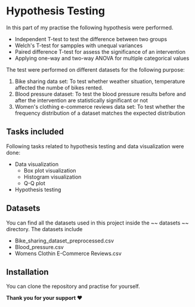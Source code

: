 # Hypothesis Testing
In this part of my practise the following hypothesis were performed.
* Independent T-test to test the difference between two groups
* Welch's T-test for sampples with unequal variances
* Paired difference T-test for assess the significance of an intervention
* Applying one-way and two-way ANOVA for multiple categorical values

The test were performed on different datasets for the following purpose:
1. Bike sharing data set: To test whether weather situation, temperature affected the numbe of bikes rented.
2. Blood pressure dataset: To test the blood pressure results before and after the intervention are statistically significant or not
3. Women's clothing e-commerce reviews data set: To test whether the frequency distribution of a dataset matches the expected distribution

## Tasks included
Following tasks related to hypothesis testing and data visualization were done:
* Data visualization
    * Box plot visualization
    * Histogram visualization 
    * Q-Q plot 
* Hypothesis testing


## Datasets
You can find all the datasets used in this project inside the ~~ datasets ~~ directory. The datasets include
* Bike_sharing_dataset_preprocessed.csv
* Blood_pressure.csv
* Womens Clothin E-Commerce Reviews.csv


## Installation
You can clone the repository and practise for yourself.

<b>Thank you for your support ❤️</b>
